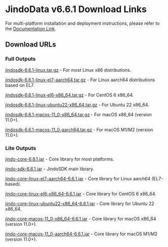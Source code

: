 # JindoData v6.6.1 Download Links

For multi-platform installation and deployment instructions, please refer to the [Documentation Link](jindosdk_deployment_multi_platform.md).

## Download URLs

### Full Outputs

[jindosdk-6.6.1-linux.tar.gz](https://jindodata-binary.oss-cn-shanghai.aliyuncs.com/release/6.6.1/jindosdk-6.6.1-linux.tar.gz) - For most Linux x86 distributions.

[jindosdk-6.6.1-linux-el7-aarch64.tar.gz](https://jindodata-binary.oss-cn-shanghai.aliyuncs.com/release/6.6.1/jindosdk-6.6.1-linux-el7-aarch64.tar.gz) - For Linux aarch64 distributions based on EL7.

[jindosdk-6.6.1-linux-el6-x86_64.tar.gz](https://jindodata-binary.oss-cn-shanghai.aliyuncs.com/release/6.6.1/jindosdk-6.6.1-linux-el6-x86_64.tar.gz) - For CentOS 6 x86_64.

[jindosdk-6.6.1-linux-ubuntu22-x86_64.tar.gz](https://jindodata-binary.oss-cn-shanghai.aliyuncs.com/release/6.6.1/jindosdk-6.6.1-linux-ubuntu22-x86_64.tar.gz) - For Ubuntu 22 x86_64.

[jindosdk-6.6.1-macos-11_0-x86_64.tar.gz](https://jindodata-binary.oss-cn-shanghai.aliyuncs.com/release/6.6.1/jindosdk-6.6.1-macos-11_0-x86_64.tar.gz) - For macOS x86_64 (version 11.0+).

[jindosdk-6.6.1-macos-11_0-aarch64.tar.gz](https://jindodata-binary.oss-cn-shanghai.aliyuncs.com/release/6.6.1/jindosdk-6.6.1-macos-11_0-aarch64.tar.gz) - For macOS M1/M2 (version 11.0+).

### Lite Outputs

[jindo-core-6.6.1.jar](https://jindodata-binary.oss-cn-shanghai.aliyuncs.com/mvn-repo/com/aliyun/jindodata/jindo-core/6.6.1/jindo-core-6.6.1.jar) - Core library for most platforms.

[jindo-sdk-6.6.1.jar](https://jindodata-binary.oss-cn-shanghai.aliyuncs.com/mvn-repo/com/aliyun/jindodata/jindo-sdk/6.6.1/jindo-sdk-6.6.1.jar) - JindoSDK main library.

[jindo-core-linux-el7-aarch64-6.6.1.jar](https://jindodata-binary.oss-cn-shanghai.aliyuncs.com/mvn-repo/com/aliyun/jindodata/jindo-core-linux-el7-aarch64/6.6.1/jindo-core-linux-el7-aarch64-6.6.1.jar) - Core library for Linux aarch64 (EL7-based).

[jindo-core-linux-el6-x86_64-6.6.1.jar](https://jindodata-binary.oss-cn-shanghai.aliyuncs.com/mvn-repo/com/aliyun/jindodata/jindo-core-linux-el6-x86_64/6.6.1/jindo-core-linux-el6-x86_64-6.6.1.jar) - Core library for CentOS 6 x86_64.

[jindo-core-linux-ubuntu22-x86_64-6.6.1.jar](https://jindodata-binary.oss-cn-shanghai.aliyuncs.com/mvn-repo/com/aliyun/jindodata/jindo-core-linux-ubuntu22-x86_64/6.6.1/jindo-core-linux-ubuntu22-x86_64-6.6.1.jar) - Core library for Ubuntu 22 x86_64.

[jindo-core-macos-11_0-x86_64-6.6.1.jar](https://jindodata-binary.oss-cn-shanghai.aliyuncs.com/mvn-repo/com/aliyun/jindodata/jindo-core-macos-11_0-x86_64/6.6.1/jindo-core-macos-11_0-x86_64-6.6.1.jar) - Core library for macOS x86_64 (version 11.0+).

[jindo-core-macos-11_0-aarch64-6.6.1.jar](https://jindodata-binary.oss-cn-shanghai.aliyuncs.com/mvn-repo/com/aliyun/jindodata/jindo-core-macos-11_0-aarch64/6.6.1/jindo-core-macos-11_0-aarch64-6.6.1.jar) - Core library for macOS M1/M2 (version 11.0+).